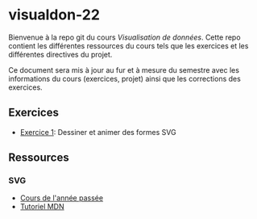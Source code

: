 # visualdon-22
Bienvenue à la repo git du cours *Visualisation de données*. Cette repo contient les différentes ressources du cours tels que les exercices et les différentes directives du projet. 

Ce document sera mis à jour au fur et à mesure du semestre avec les informations du cours (exercices, projet) ainsi que les corrections des exercices. 

## Exercices 
* [Exercice 1](https://github.com/romanoe/visualdon-22/tree/main/01-SVG): Dessiner et animer des formes SVG


## Ressources
### SVG
* [Cours de l'année passée](https://observablehq.com/@idris-maps/svg)
* [Tutoriel MDN](https://developer.mozilla.org/en-US/docs/Web/SVG/Tutorial)
